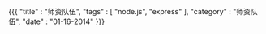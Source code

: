 {{{
    "title" : "师资队伍",
    "tags"  : [ "node.js", "express" ],
    "category" : "师资队伍",
    "date" : "01-16-2014"
}}}

